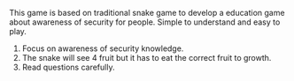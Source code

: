 This game is based on traditional snake game to develop a education game about awareness of security for people. Simple to understand and easy to play.
1. Focus on awareness of security knowledge.
2. The snake will see 4 fruit but it has to eat the correct fruit to growth.
3. Read questions carefully.
